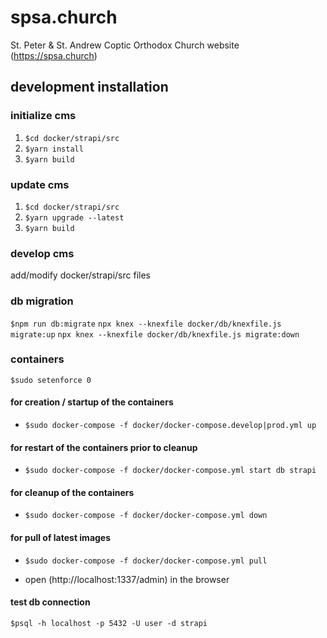# spsa.church

St. Peter & St. Andrew Coptic Orthodox Church website (https://spsa.church)

## development installation

### initialize cms

1. `$cd docker/strapi/src`
1. `$yarn install`
1. `$yarn build`

### update cms

1. `$cd docker/strapi/src`
1. `$yarn upgrade --latest`
1. `$yarn build`

### develop cms

add/modify docker/strapi/src files

### db migration

`$npm run db:migrate`
`npx knex --knexfile docker/db/knexfile.js migrate:up`
`npx knex --knexfile docker/db/knexfile.js migrate:down`

### containers

`$sudo setenforce 0`

#### for creation / startup of the containers

- `$sudo docker-compose -f docker/docker-compose.develop|prod.yml up`

#### for restart of the containers prior to cleanup

- `$sudo docker-compose -f docker/docker-compose.yml start db strapi`

#### for cleanup of the containers

- `$sudo docker-compose -f docker/docker-compose.yml down`

#### for pull of latest images

- `$sudo docker-compose -f docker/docker-compose.yml pull`

- open (http://localhost:1337/admin) in the browser

#### test db connection

`$psql -h localhost -p 5432 -U user -d strapi`

